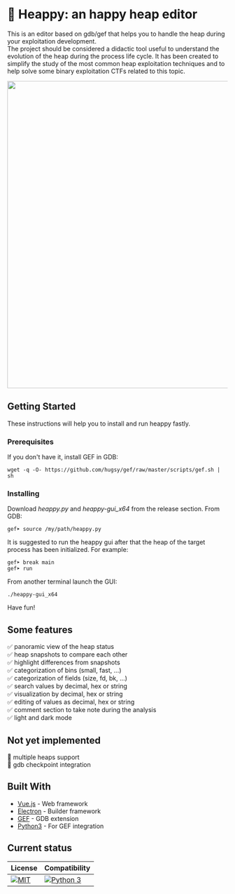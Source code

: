 #  	:slightly_smiling_face: Heappy: an happy heap editor
This is an editor based on gdb/gef that helps you to handle the heap during your exploitation development.  
The project should be considered a didactic tool useful to understand the evolution of the heap during the process life cycle. It has been created to simplify the study of the most common heap exploitation techniques and to help solve some binary exploitation CTFs related to this topic.

<p align="center">
<img align="center" src="https://i.imgur.com/uqBI9kr.png" width="700">
</p>


## Getting Started

These instructions will help you to install and run heappy fastly.

### Prerequisites

If you don't have it, install GEF in GDB:

```
wget -q -O- https://github.com/hugsy/gef/raw/master/scripts/gef.sh | sh
```

### Installing

Download _heappy.py_ and _heappy-gui_x64_ from the release section.
From GDB:
```
gef➤ source /my/path/heappy.py
```
It is suggested to run the heappy gui after that the heap of the target process has been initialized.
For example:
```
gef➤ break main
gef➤ run
```
From another terminal launch the GUI:
```
./heappy-gui_x64
```

Have fun!

## Some features

:white_check_mark: panoramic view of the heap status  
:white_check_mark: heap snapshots to compare each other  
:white_check_mark: highlight differences from snapshots  
:white_check_mark: categorization of bins (small, fast, ...)  
:white_check_mark: categorization of fields (size, fd, bk, ...)  
:white_check_mark: search values by decimal, hex or string  
:white_check_mark: visualization by decimal, hex or string  
:white_check_mark: editing of values as decimal, hex or string  
:white_check_mark: comment section to take note during the analysis  
:white_check_mark: light and dark mode

## Not yet implemented
:black_square_button: multiple heaps support  
:black_square_button: gdb checkpoint integration

## Built With

* [Vue.js](https://vuejs.org/) - Web framework
* [Electron](https://www.electronjs.org/) - Builder framework
* [GEF](https://github.com/hugsy/gef) - GDB extension
* [Python3](https://www.python.org) - For GEF integration

## Current status ##

| License | Compatibility |
|---|---|
| [![MIT](https://img.shields.io/badge/license-MIT-green.svg)](https://github.com/Gand3lf/heappy/blob/main/LICENSE) | [![Python 3](https://img.shields.io/badge/Python-3-green.svg)](https://www.python.org/) |

